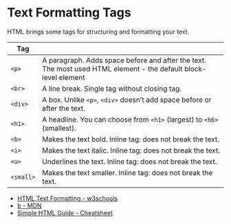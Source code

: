 # Text Formatting Tags

HTML brings some tags for structuring and formatting your text.

| Tag       |                                                              |
| --------- | ------------------------------------------------------------ |
| `<p>`     | A paragraph. Adds space before and after the text. The most used HTML element - the default block-level element |
| `<br>`    | A line break. Single tag without closing tag.                |
| `<div>`   | A box. Unlike `<p>`, `<div>` doesn’t add space before or after the text. |
| `<h1>`    | A headline. You can choose from `<h1>` (largest) to `<h6>` (smallest). |
| `<b>`     | Makes the text bold. Inline tag: does not break the text.    |
| `<i>`     | Makes the text italic. Inline tag: does not break the text.  |
| `<u>`     | Underlines the text. Inline tag: does not break the text.    |
| `<small>` | Makes the text smaller. Inline tag: does not break the text. |

- [HTML Text Formatting - w3schools](https://www.w3schools.com/html/html_formatting.asp)
- [b - MDN](https://developer.mozilla.org/en-US/docs/Web/HTML/Element/b)
- [Simple HTML Guide - Cheatsheet](https://www.simplehtmlguide.com/cheatsheet.php#)
